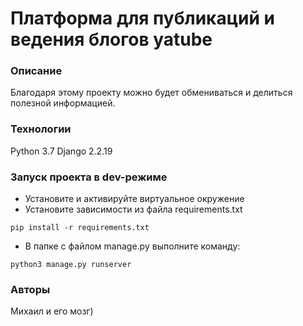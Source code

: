 # Платформа для публикаций и ведения блогов yatube
### Описание
Благодаря этому проекту можно будет обмениваться и делиться полезной информацией.
### Технологии
Python 3.7
Django 2.2.19
### Запуск проекта в dev-режиме
- Установите и активируйте виртуальное окружение
- Установите зависимости из файла requirements.txt
```
pip install -r requirements.txt
``` 
- В папке с файлом manage.py выполните команду:
```
python3 manage.py runserver
```
### Авторы
Михаил и его мозг)